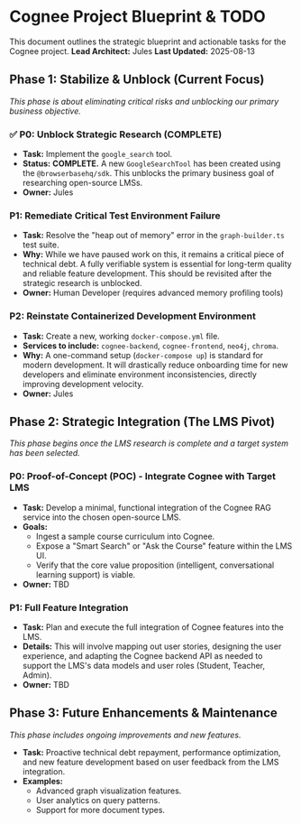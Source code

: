 # Cognee Project Blueprint & TODO

This document outlines the strategic blueprint and actionable tasks for the Cognee project.
**Lead Architect:** Jules
**Last Updated:** 2025-08-13

## Phase 1: Stabilize & Unblock (Current Focus)

*This phase is about eliminating critical risks and unblocking our primary business objective.*

### ✅ P0: Unblock Strategic Research (COMPLETE)
- **Task:** Implement the `google_search` tool.
- **Status:** **COMPLETE.** A new `GoogleSearchTool` has been created using the `@browserbasehq/sdk`. This unblocks the primary business goal of researching open-source LMSs.
- **Owner:** Jules

### P1: Remediate Critical Test Environment Failure
- **Task:** Resolve the "heap out of memory" error in the `graph-builder.ts` test suite.
- **Why:** While we have paused work on this, it remains a critical piece of technical debt. A fully verifiable system is essential for long-term quality and reliable feature development. This should be revisited after the strategic research is unblocked.
- **Owner:** Human Developer (requires advanced memory profiling tools)

### P2: Reinstate Containerized Development Environment
- **Task:** Create a new, working `docker-compose.yml` file.
- **Services to include:** `cognee-backend`, `cognee-frontend`, `neo4j`, `chroma`.
- **Why:** A one-command setup (`docker-compose up`) is standard for modern development. It will drastically reduce onboarding time for new developers and eliminate environment inconsistencies, directly improving development velocity.
- **Owner:** Jules

## Phase 2: Strategic Integration (The LMS Pivot)

*This phase begins once the LMS research is complete and a target system has been selected.*

### P0: Proof-of-Concept (POC) - Integrate Cognee with Target LMS
- **Task:** Develop a minimal, functional integration of the Cognee RAG service into the chosen open-source LMS.
- **Goals:**
    - Ingest a sample course curriculum into Cognee.
    - Expose a "Smart Search" or "Ask the Course" feature within the LMS UI.
    - Verify that the core value proposition (intelligent, conversational learning support) is viable.
- **Owner:** TBD

### P1: Full Feature Integration
- **Task:** Plan and execute the full integration of Cognee features into the LMS.
- **Details:** This will involve mapping out user stories, designing the user experience, and adapting the Cognee backend API as needed to support the LMS's data models and user roles (Student, Teacher, Admin).
- **Owner:** TBD

## Phase 3: Future Enhancements & Maintenance

*This phase includes ongoing improvements and new features.*

- **Task:** Proactive technical debt repayment, performance optimization, and new feature development based on user feedback from the LMS integration.
- **Examples:**
    - Advanced graph visualization features.
    - User analytics on query patterns.
    - Support for more document types.
